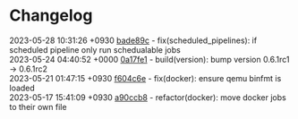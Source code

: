 # Changelog

2023-05-28 10:31:26 +0930 [bade89c](https://gitlab.com/nofusscomputing/projects/gitlab-ci/-/commit/bade89c5333ca853844e224f46a2d3dafab7179d) - fix(scheduled_pipelines): if scheduled pipeline only run schedualable jobs  
2023-05-24 04:40:52 +0000 [0a17fe1](https://gitlab.com/nofusscomputing/projects/gitlab-ci/-/commit/0a17fe1aa320c658c05d7a693ff76af4a54e6130) - build(version): bump version 0.6.1rc1 → 0.6.1rc2  
2023-05-21 01:47:15 +0930 [f604c6e](https://gitlab.com/nofusscomputing/projects/gitlab-ci/-/commit/f604c6e27d2e7704491f4c78979db40cf89764c0) - fix(docker): ensure qemu binfmt is loaded  
2023-05-17 15:41:09 +0930 [a90ccb8](https://gitlab.com/nofusscomputing/projects/gitlab-ci/-/commit/a90ccb81772e295cebe89d7a9c32ab700e19884d) - refactor(docker): move docker jobs to their own file  
